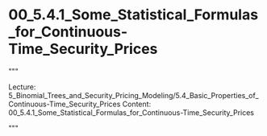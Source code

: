 # 00_5.4.1_Some_Statistical_Formulas_for_Continuous-Time_Security_Prices

"""

Lecture: 5_Binomial_Trees_and_Security_Pricing_Modeling/5.4_Basic_Properties_of_Continuous-Time_Security_Prices
Content: 00_5.4.1_Some_Statistical_Formulas_for_Continuous-Time_Security_Prices

"""


